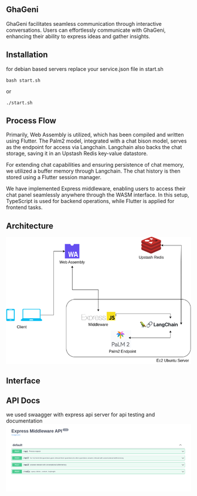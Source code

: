 ## GhaGeni
GhaGeni facilitates seamless communication through interactive conversations.
Users can effortlessly communicate with GhaGeni, enhancing their ability to express ideas and gather insights.

## Installation  
for debian based servers
replace your service.json file in start.sh 
```
bash start.sh 
```
or
```
./start.sh 
```
## Process Flow

Primarily, Web Assembly is utilized, which has been compiled and written using Flutter. The Palm2 model, integrated with a chat bison model, serves as the endpoint for access via Langchain. Langchain also backs the chat storage, saving it in an Upstash Redis key-value datastore.

For extending chat capabilities and ensuring persistence of chat memory, we utilized a buffer memory through Langchain. The chat history is then stored using a Flutter session manager.

We have implemented Express middleware, enabling users to access their chat panel seamlessly anywhere through the WASM interface. In this setup, TypeScript is used for backend operations, while Flutter is applied for frontend tasks.

## Architecture
![Architecture](https://raw.githubusercontent.com/sanjay7178/ghageni1/main/images/Architecture.png)

## Interface 

## API Docs
we used swaagger with express api server for api testing and documentation 
![apidocs](https://raw.githubusercontent.com/sanjay7178/ghageni1/main/images/Screenshot_20230710_161138.png)